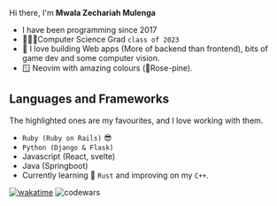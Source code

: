 Hi there, I'm <strong>Mwala Zechariah Mulenga</strong>
- I have been programming since 2017
- 👨🏾‍💻Computer Science Grad `class of 2023`
- 💽 I love building Web apps (More of backend than frontend), bits of game dev and some computer vision.
- 🪟 Neovim with amazing colours (🌹Rose-pine).
## Languages and Frameworks
The highlighted ones are my favourites, and I love working with them.
- `Ruby (Ruby on Rails)` 😎
- `Python (Django & Flask)`
- Javascript (React, svelte)
- Java (Springboot)
- Currently learning 🦀 `Rust` and improving on my `C++`.

[![wakatime](https://wakatime.com/badge/user/f1e9472e-19ff-4947-9407-b98050852244.svg)](https://wakatime.com/@f1e9472e-19ff-4947-9407-b98050852244)
![codewars](https://www.codewars.com/users/mwala-zm/badges/micro)
